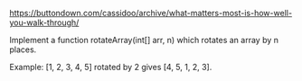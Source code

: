 https://buttondown.com/cassidoo/archive/what-matters-most-is-how-well-you-walk-through/

Implement a function rotateArray(int[] arr, n) which rotates an array by n places.

Example: [1, 2, 3, 4, 5] rotated by 2 gives [4, 5, 1, 2, 3].
